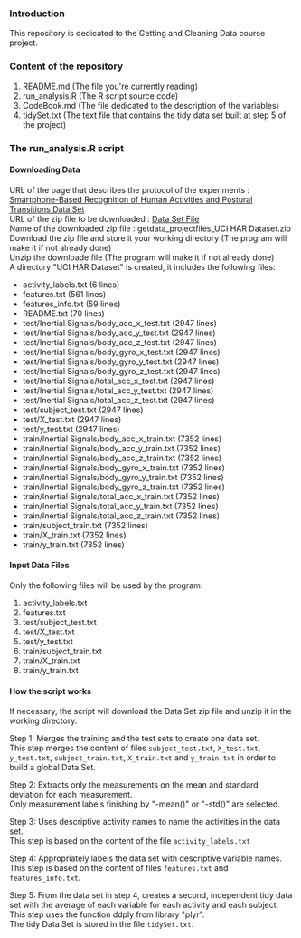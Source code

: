 ### Introduction

This repository is dedicated to the Getting and Cleaning Data course project.

### Content of the repository

1. README.md (The file you're currently reading)
2. run_analysis.R (The R script source code)
3. CodeBook.md (The file dedicated to the description of the variables)
4. tidySet.txt (The text file that contains the tidy data set built at step 5 of the project)

### The run_analysis.R script

#### Downloading Data

URL of the page that describes the protocol of the experiments : [Smartphone-Based Recognition of Human Activities and Postural Transitions Data Set](http://archive.ics.uci.edu/ml/datasets/Human+Activity+Recognition+Using+Smartphones)   
URL of the zip file to be downloaded : [Data Set File](https://d396qusza40orc.cloudfront.net/getdata%2Fprojectfiles%2FUCI%20HAR%20Dataset.zip)   
Name of the downloaded zip file : getdata_projectfiles_UCI HAR Dataset.zip   
Download the zip file and store it your working directory (The program will make it if not already done)    
Unzip the downloade file (The program will make it if not already done)   
A directory "UCI HAR Dataset" is created, it includes the following files:   
* activity_labels.txt (6 lines)
* features.txt (561 lines)
* features_info.txt (59 lines)
* README.txt (70 lines)
* test/Inertial Signals/body_acc_x_test.txt (2947 lines)
* test/Inertial Signals/body_acc_y_test.txt (2947 lines)
* test/Inertial Signals/body_acc_z_test.txt (2947 lines)
* test/Inertial Signals/body_gyro_x_test.txt (2947 lines)
* test/Inertial Signals/body_gyro_y_test.txt (2947 lines)
* test/Inertial Signals/body_gyro_z_test.txt (2947 lines)
* test/Inertial Signals/total_acc_x_test.txt (2947 lines)
* test/Inertial Signals/total_acc_y_test.txt (2947 lines)
* test/Inertial Signals/total_acc_z_test.txt (2947 lines)
* test/subject_test.txt (2947 lines)
* test/X_test.txt (2947 lines)
* test/y_test.txt (2947 lines)
* train/Inertial Signals/body_acc_x_train.txt (7352 lines)
* train/Inertial Signals/body_acc_y_train.txt (7352 lines)
* train/Inertial Signals/body_acc_z_train.txt (7352 lines)
* train/Inertial Signals/body_gyro_x_train.txt (7352 lines)
* train/Inertial Signals/body_gyro_y_train.txt (7352 lines)
* train/Inertial Signals/body_gyro_z_train.txt (7352 lines)
* train/Inertial Signals/total_acc_x_train.txt (7352 lines)
* train/Inertial Signals/total_acc_y_train.txt (7352 lines)
* train/Inertial Signals/total_acc_z_train.txt (7352 lines)
* train/subject_train.txt (7352 lines)
* train/X_train.txt (7352 lines)
* train/y_train.txt (7352 lines)

#### Input Data Files

Only the following files will be used by the program:
1. activity_labels.txt
2. features.txt
3. test/subject_test.txt
4. test/X_test.txt
5. test/y_test.txt
6. train/subject_train.txt
7. train/X_train.txt
8. train/y_train.txt

#### How the script works

If necessary, the script will download the Data Set zip file and unzip it in the working directory.

Step 1: Merges the training and the test sets to create one data set.   
This step merges the content of files `subject_test.txt`, `X_test.txt`, `y_test.txt`, `subject_train.txt`, `X_train.txt` and `y_train.txt` in order to build a global Data Set.

Step 2: Extracts only the measurements on the mean and standard deviation for each measurement.   
Only measurement labels finishing by "-mean()" or "-std()" are selected.

Step 3: Uses descriptive activity names to name the activities in the data set.   
This step is based on the content of the file `activity_labels.txt`

Step 4: Appropriately labels the data set with descriptive variable names.   
This step is based on the content of files `features.txt` and `features_info.txt`.

Step 5: From the data set in step 4, creates a second, independent tidy data set with the average of each variable for each activity and each subject.   
This step uses the function ddply from library "plyr".   
The tidy Data Set is stored in the file `tidySet.txt`.
